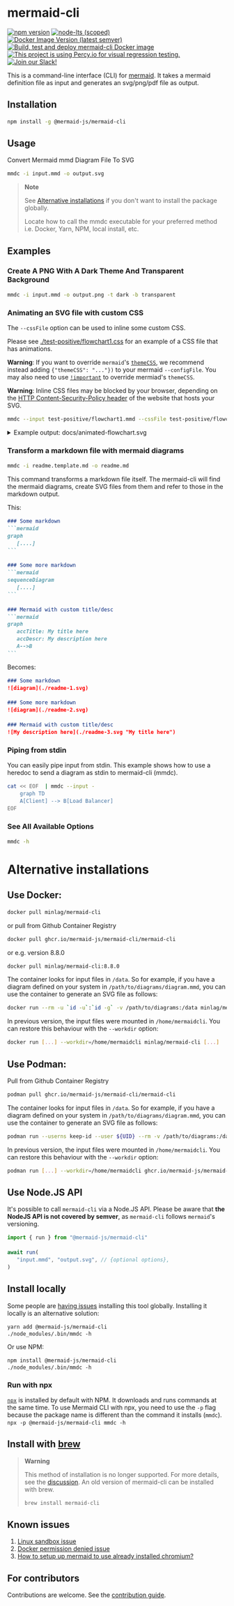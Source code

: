 # mermaid-cli

[![npm version](https://img.shields.io/npm/v/@mermaid-js/mermaid-cli)](https://www.npmjs.com/package/@mermaid-js/mermaid-cli)
[![node-lts (scoped)](https://img.shields.io/node/v-lts/@mermaid-js/mermaid-cli)](https://www.npmjs.com/package/@mermaid-js/mermaid-cli)
[![Docker Image Version (latest semver)](https://img.shields.io/docker/v/minlag/mermaid-cli?label=Dockerhub)](https://hub.docker.com/r/minlag/mermaid-cli)
[![Build, test and deploy mermaid-cli Docker image](https://github.com/mermaid-js/mermaid-cli/actions/workflows/compile-mermaid.yml/badge.svg)](https://github.com/mermaid-js/mermaid-cli/actions/workflows/compile-mermaid.yml)
[![This project is using Percy.io for visual regression testing.](https://percy.io/static/images/percy-badge.svg)](https://percy.io/Mermaid/mermaid-cli)
[![Join our Slack!](https://img.shields.io/static/v1?message=join%20chat&color=9cf&logo=slack&label=slack)](https://join.slack.com/t/mermaid-talk/shared_invite/enQtNzc4NDIyNzk4OTAyLWVhYjQxOTI2OTg4YmE1ZmJkY2Y4MTU3ODliYmIwOTY3NDJlYjA0YjIyZTdkMDMyZTUwOGI0NjEzYmEwODcwOTE)

This is a command-line interface (CLI) for [mermaid](https://mermaid-js.github.io/). It takes a mermaid definition file as input and generates an svg/png/pdf file as output.

## Installation

```sh
npm install -g @mermaid-js/mermaid-cli
```

## Usage

Convert Mermaid mmd Diagram File To SVG

```sh
mmdc -i input.mmd -o output.svg
```

> **Note**
>
> See [Alternative installations](#alternative-installations) if you don't want to install the package globally.
>
> Locate how to call the mmdc executable for your preferred method
> i.e. Docker, Yarn, NPM, local install, etc.

## Examples

### Create A PNG With A Dark Theme And Transparent Background

```sh
mmdc -i input.mmd -o output.png -t dark -b transparent
```

### Animating an SVG file with custom CSS

The `--cssFile` option can be used to inline some custom CSS.

Please see [./test-positive/flowchart1.css](test-positive/flowchart1.css) for an example of a CSS file that has animations.

**Warning**: If you want to override `mermaid`'s [`themeCSS`](https://mermaid-js.github.io/mermaid/#/Setup?id=theme), we recommend instead adding `{"themeCSS": "..."})` to your mermaid `--configFile`. You may also need to use [`!important`](https://developer.mozilla.org/en-US/docs/Web/CSS/important) to override mermiad's `themeCSS`.

**Warning**: Inline CSS files may be blocked by your browser, depending on the [HTTP Content-Security-Policy header](https://developer.mozilla.org/en-US/docs/Web/HTTP/Headers/Content-Security-Policy) of the website that hosts your SVG.

```sh
mmdc --input test-positive/flowchart1.mmd --cssFile test-positive/flowchart1.css -o docs/animated-flowchart.svg
```

<details>
  <summary>Example output: docs/animated-flowchart.svg</summary>

  ![docs/animated-flowchart.svg](docs/animated-flowchart.svg)
</details>

### Transform a markdown file with mermaid diagrams

```sh
mmdc -i readme.template.md -o readme.md
```

This command transforms a markdown file itself. The mermaid-cli will find the mermaid diagrams, create SVG files from them and refer to those in the markdown output.

This:

~~~md
### Some markdown
```mermaid
graph
   [....]
```

### Some more markdown
```mermaid
sequenceDiagram
   [....]
```

### Mermaid with custom title/desc
```mermaid
graph
   accTitle: My title here
   accDescr: My description here
   A-->B
```
~~~

Becomes:

```md
### Some markdown
![diagram](./readme-1.svg)

### Some more markdown
![diagram](./readme-2.svg)

### Mermaid with custom title/desc
![My description here](./readme-3.svg "My title here")
```

### Piping from stdin

You can easily pipe input from stdin. This example shows how to use a heredoc to
send a diagram as stdin to mermaid-cli (mmdc).

```sh
cat << EOF  | mmdc --input -
    graph TD
    A[Client] --> B[Load Balancer]
EOF
```

### See All Available Options

```sh
mmdc -h
```

# Alternative installations

## Use Docker:

```sh
docker pull minlag/mermaid-cli
```

or pull from Github Container Registry

```sh
docker pull ghcr.io/mermaid-js/mermaid-cli/mermaid-cli
```

or e.g. version 8.8.0

```sh
docker pull minlag/mermaid-cli:8.8.0
```

The container looks for input files in `/data`. So for example, if you have a
diagram defined on your system in `/path/to/diagrams/diagram.mmd`, you can use
the container to generate an SVG file as follows:

```sh
docker run --rm -u `id -u`:`id -g` -v /path/to/diagrams:/data minlag/mermaid-cli -i diagram.mmd
```

In previous version, the input files were mounted in `/home/mermaidcli`. You can
restore this behaviour with the `--workdir` option:

```sh
docker run [...] --workdir=/home/mermaidcli minlag/mermaid-cli [...]
```

## Use Podman:

Pull from Github Container Registry

```sh
podman pull ghcr.io/mermaid-js/mermaid-cli/mermaid-cli
```

The container looks for input files in `/data`. So for example, if you have a
diagram defined on your system in `/path/to/diagrams/diagram.mmd`, you can use
the container to generate an SVG file as follows:

```sh
podman run --userns keep-id --user ${UID} --rm -v /path/to/diagrams:/data:Z ghcr.io/mermaid-js/mermaid-cli/mermaid-cli -i diagram.mmd
```

In previous version, the input files were mounted in `/home/mermaidcli`. You can
restore this behaviour with the `--workdir` option:

```sh
podman run [...] --workdir=/home/mermaidcli ghcr.io/mermaid-js/mermaid-cli/mermaid-cli [...]
```

## Use Node.JS API

It's possible to call `mermaid-cli` via a Node.JS API.
Please be aware that **the NodeJS API is not covered by semver**, as `mermaid-cli` follows
`mermaid`'s versioning.

```js
import { run } from "@mermaid-js/mermaid-cli"

await run(
   "input.mmd", "output.svg", // {optional options},
)
```

## Install locally

Some people are [having issues](https://github.com/mermaidjs/mermaid.cli/issues/15)
installing this tool globally. Installing it locally is an alternative solution:

```
yarn add @mermaid-js/mermaid-cli
./node_modules/.bin/mmdc -h
```

Or use NPM:

```
npm install @mermaid-js/mermaid-cli
./node_modules/.bin/mmdc -h
```

### Run with npx

[`npx`](https://www.npmjs.com/package/npx) is installed by default with NPM. It
downloads and runs commands at the same time.  To use Mermaid CLI with npx, you
need to use the `-p` flag because the package name is different than the command
it installs (`mmdc`).  `npx -p @mermaid-js/mermaid-cli mmdc -h`


## Install with [brew](https://brew.sh)

> **Warning**
>
> This method of installation is no longer supported.
> For more details, see the [discussion](https://github.com/mermaid-js/mermaid-cli/issues/288).
> An old version of mermaid-cli can be installed with brew.
> ```sh
> brew install mermaid-cli
> ```


## Known issues

1. [Linux sandbox issue](docs/linux-sandbox-issue.md)
2. [Docker permission denied issue](docs/docker-permission-denied.md)
3. [How to setup up mermaid to use already installed chromium?](docs/already-installed-chromium.md)

## For contributors

Contributions are welcome. See the [contribution guide](CONTRIBUTING.md).
